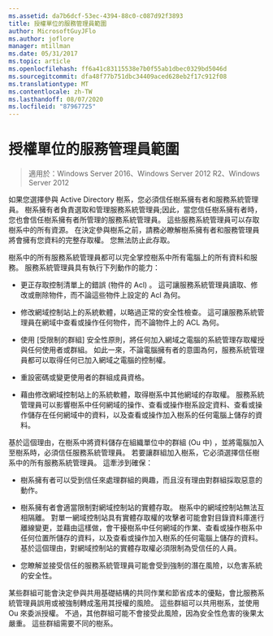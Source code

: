 ```yaml
---
ms.assetid: da7b6dcf-53ec-4394-88c0-c087d92f3893
title: 授權單位的服務管理員範圍
author: MicrosoftGuyJFlo
ms.author: joflore
manager: mtillman
ms.date: 05/31/2017
ms.topic: article
ms.openlocfilehash: ff6a41c83115538e7b0f55ab1dbec0329bd5046d
ms.sourcegitcommit: dfa48f77b751dbc34409aced628eb2f17c912f08
ms.translationtype: MT
ms.contentlocale: zh-TW
ms.lasthandoff: 08/07/2020
ms.locfileid: "87967725"
---
```

# <a name="service-administrator-scope-of-authority"></a>授權單位的服務管理員範圍

>適用於：Windows Server 2016、Windows Server 2012 R2、Windows Server 2012

如果您選擇參與 Active Directory 樹系，您必須信任樹系擁有者和服務系統管理員。 樹系擁有者負責選取和管理服務系統管理員;因此，當您信任樹系擁有者時，您也會信任樹系擁有者所管理的服務系統管理員。 這些服務系統管理員可以存取樹系中的所有資源。 在決定參與樹系之前，請務必瞭解樹系擁有者和服務管理員將會擁有您資料的完整存取權。 您無法防止此存取。

樹系中的所有服務系統管理員都可以完全掌控樹系中所有電腦上的所有資料和服務。 服務系統管理員具有執行下列動作的能力：

-   更正存取控制清單上的錯誤 (物件的 Acl) 。 這可讓服務系統管理員讀取、修改或刪除物件，而不論這些物件上設定的 Acl 為何。

-   修改網域控制站上的系統軟體，以略過正常的安全性檢查。 這可讓服務系統管理員在網域中查看或操作任何物件，而不論物件上的 ACL 為何。

-   使用 [受限制的群組] 安全性原則，將任何加入網域之電腦的系統管理存取權授與任何使用者或群組。 如此一來，不論電腦擁有者的意圖為何，服務系統管理員都可以取得任何已加入網域之電腦的控制權。

-   重設密碼或變更使用者的群組成員資格。

-   藉由修改網域控制站上的系統軟體，取得樹系中其他網域的存取權。 服務系統管理員可以影響樹系中任何網域的操作、查看或操作樹系設定資料、查看或操作儲存在任何網域中的資料，以及查看或操作加入樹系的任何電腦上儲存的資料。

基於這個理由，在樹系中將資料儲存在組織單位中的群組 (Ou 中) ，並將電腦加入至樹系時，必須信任服務系統管理員。 若要讓群組加入樹系，它必須選擇信任樹系中的所有服務系統管理員。 這牽涉到確保：

-   樹系擁有者可以受到信任來處理群組的興趣，而且沒有理由對群組採取惡意的動作。

-   樹系擁有者會適當限制對網域控制站的實體存取。 樹系中的網域控制站無法互相隔離。 對單一網域控制站具有實體存取權的攻擊者可能會對目錄資料庫進行離線變更，並藉由這樣做，會干擾樹系中任何網域的作業、查看或操作樹系中任何位置所儲存的資料，以及查看或操作加入樹系的任何電腦上儲存的資料。 基於這個理由，對網域控制站的實體存取權必須限制為受信任的人員。

-   您瞭解並接受信任的服務系統管理員可能會受到強制的潛在風險，以危害系統的安全性。

某些群組可能會決定參與共用基礎結構的共同作業和節省成本的優點，會比服務系統管理員誤用或被強制轉成濫用其授權的風險。 這些群組可以共用樹系，並使用 Ou 來委派授權。 不過，其他群組可能不會接受此風險，因為安全性危害的後果太嚴重。 這些群組需要不同的樹系。



